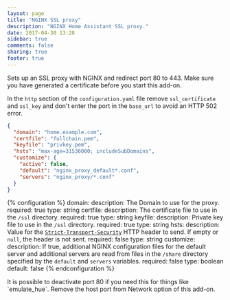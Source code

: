 ```yaml
---
layout: page
title: "NGINX SSL proxy"
description: "NGINX Home Assistant SSL proxy."
date: 2017-04-30 13:28
sidebar: true
comments: false
sharing: true
footer: true
---
```


Sets up an SSL proxy with NGINX and redirect port 80 to 443. Make sure you have generated a certificate before you start this add-on.

In the `http` section of the `configuration.yaml` file remove `ssl_certificate` and `ssl_key` and don't enter the port in the `base_url` to avoid an HTTP 502 error.

```json
{
  "domain": "home.example.com",
  "certfile": "fullchain.pem",
  "keyfile": "privkey.pem",
  "hsts": "max-age=31536000; includeSubDomains",
  "customize": {
    "active": false,
    "default": "nginx_proxy_default*.conf",
    "servers": "nginx_proxy/*.conf"
  }
}
```

{% configuration %}
domain:
  description: The Domain to use for the proxy.
  required: true
  type: string
certfile:
  description: The certificate file to use in the `/ssl` directory.
  required: true
  type: string
keyfile:
  description: Private key file to use in the `/ssl` directory.
  required: true
  type: string
hsts:
  description: Value for the [`Strict-Transport-Security`](https://developer.mozilla.org/en-US/docs/Web/HTTP/Headers/Strict-Transport-Security) HTTP header to send. If empty or `null`, the header is not sent.
  required: false
  type: string
customize:
  description: If true, additional NGINX configuration files for the default server and additional servers are read from files in the `/share` directory specified by the `default` and `servers` variables.
  required: false
  type: boolean
  default: false
{% endconfiguration %}

<p class='note'>
It is possible to deactivate port 80 if you need this for things like `emulate_hue`. Remove the host port from Network option of this add-on.
</p>
